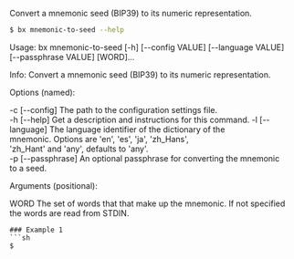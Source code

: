 Convert a mnemonic seed (BIP39) to its numeric representation.
```sh
$ bx mnemonic-to-seed --help
```
Usage: bx mnemonic-to-seed [-h] [--config VALUE] [--language VALUE]      
[--passphrase VALUE] [WORD]...                                           

Info: Convert a mnemonic seed (BIP39) to its numeric representation.     

Options (named):

-c [--config]        The path to the configuration settings file.        
-h [--help]          Get a description and instructions for this command.
-l [--language]      The language identifier of the dictionary of the    
                     mnemonic. Options are 'en', 'es', 'ja', 'zh_Hans',  
                     'zh_Hant' and 'any', defaults to 'any'.             
-p [--passphrase]    An optional passphrase for converting the mnemonic  
                     to a seed.                                          

Arguments (positional):

WORD                 The set of words that that make up the mnemonic. If 
                     not specified the words are read from STDIN.
```
### Example 1
```sh
$ 
```
```
```